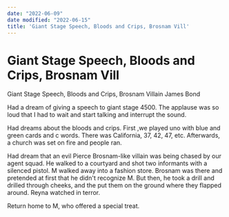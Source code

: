 ```yaml
---
date: "2022-06-09"
date modified: "2022-06-15"
title: 'Giant Stage Speech, Bloods and Crips, Brosnam Vill'
---
```


# Giant Stage Speech, Bloods and Crips, Brosnam Vill
Giant Stage Speech, Bloods and Crips, Brosnam Villain James Bond

Had a dream of giving a speech to giant stage 4500. The applause was so loud that I had to wait and start talking and interrupt the sound.

Had dreams about the bloods and crips. First ,we played uno with blue and green cards and c words. There was California, 37, 42, 47, etc. Afterwards, a church was set on fire and people ran.

Had dream that an evil Pierce Brosnam-like villain was being chased by our agent squad. He walked to a courtyard and shot two informants with a silenced pistol. M walked away into a fashion store. Brosnam was there and pretended at first that he didn't recognize M. But then, he took a drill and drilled through cheeks, and the put them on the ground where they flapped around. Reyna watched in terror.

Return home to M, who offered a special treat.
